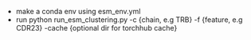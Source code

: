 - make a conda env using esm_env.yml
 - run python run_esm_clustering.py -c {chain, e.g TRB} -f {feature, e.g CDR23} -cache {optional dir for torchhub cache}